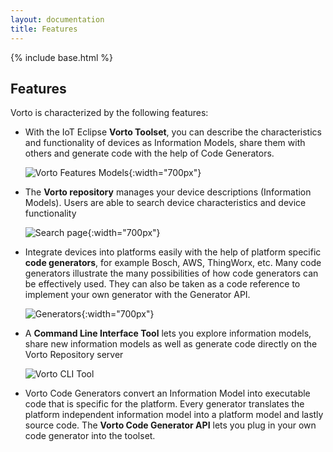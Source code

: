```yaml
---
layout: documentation
title: Features
---
```


{% include base.html %}

## Features

Vorto is characterized by the following features:

* With the IoT Eclipse **Vorto Toolset**, you can describe the characteristics and functionality of devices as Information Models, share them with others and generate code with the help of Code Generators.
  
  ![Vorto Features Models]({{base}}/img/documentation/vorto_features_models.png){:width="700px"}
  
* The **Vorto repository** manages your device descriptions (Information Models). Users are able to search device characteristics and device functionality
  
  ![Search page]({{base}}/img/documentation/vorto_repository_search.png){:width="700px"}
  
* Integrate devices into platforms easily with the help of platform specific **code generators**, for example Bosch, AWS, ThingWorx, etc. 
Many code generators illustrate the many possibilities of how code generators can be effectively used. They can also be taken as a code reference to implement your own generator with the Generator API. 
  
  ![Generators]({{base}}/img/documentation/vorto_repository_generators.png){:width="700px"}
  
* A **Command Line Interface Tool** lets you explore information models, share new information models as well as generate code directly on the Vorto Repository server
  
  ![Vorto CLI Tool]({{base}}/img/documentation/vorto_features_cli_tool.png)
  
* Vorto Code Generators convert an Information Model into executable code that is specific for the platform. Every generator translates the platform independent information model into a platform model and lastly source code. The **Vorto Code Generator API** lets you plug in your own code generator into the toolset.
